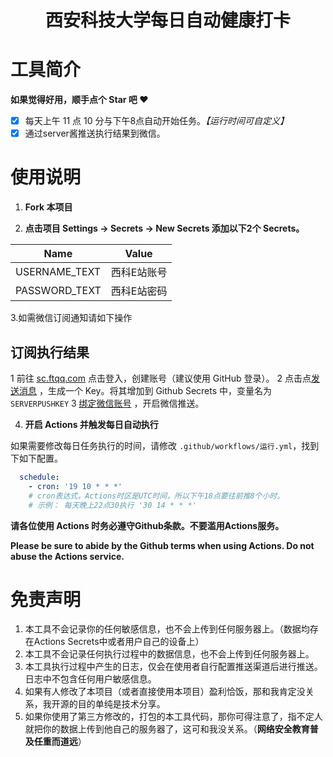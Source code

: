 <div align="center">
<h1 align="center">
西安科技大学每日自动健康打卡
 </h1>


</div>

# 工具简介


**如果觉得好用，顺手点个 Star 吧 ❤**

* [x] 每天上午 11 点 10 分与下午8点自动开始任务。*【运行时间可自定义】*
* [x] 通过server酱推送执行结果到微信。

# 使用说明
1. **Fork 本项目**

2. **点击项目 Settings -> Secrets -> New Secrets 添加以下2个 Secrets。**

| Name       | Value            |
| ---------- | ---------------- |
| USERNAME_TEXT | 西科E站账号 |
| PASSWORD_TEXT   | 西科E站密码 |
3.如需微信订阅通知请如下操作

## 订阅执行结果

1 前往 [sc.ftqq.com](http://sc.ftqq.com/3.version) 点击登入，创建账号（建议使用 GitHub 登录）。
2 点击点[发送消息](http://sc.ftqq.com/?c=code) ，生成一个 Key。将其增加到 Github Secrets 中，变量名为 `SERVERPUSHKEY`
3 [绑定微信账号](http://sc.ftqq.com/?c=wechat&a=bind) ，开启微信推送。


4. **开启 Actions 并触发每日自动执行**

如果需要修改每日任务执行的时间，请修改 `.github/workflows/运行.yml`，找到下如下配置。

```yml
  schedule:
    - cron: '19 10 * * *'
    # cron表达式，Actions时区是UTC时间，所以下午18点要往前推8个小时。
    # 示例： 每天晚上22点30执行 '30 14 * * *'
```


**请各位使用 Actions 时务必遵守Github条款。不要滥用Actions服务。**

**Please be sure to abide by the Github terms when using Actions. Do not abuse the Actions service.**
# 免责声明

1. 本工具不会记录你的任何敏感信息，也不会上传到任何服务器上。（数据均存在Actions Secrets中或者用户自己的设备上）
2. 本工具不会记录任何执行过程中的数据信息，也不会上传到任何服务器上。
3. 本工具执行过程中产生的日志，仅会在使用者自行配置推送渠道后进行推送。日志中不包含任何用户敏感信息。
4. 如果有人修改了本项目（或者直接使用本项目）盈利恰饭，那和我肯定没关系，我开源的目的单纯是技术分享。
5. 如果你使用了第三方修改的，打包的本工具代码，那你可得注意了，指不定人就把你的数据上传到他自己的服务器了，这可和我没关系。（**网络安全教育普及任重而道远**）
